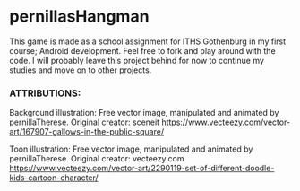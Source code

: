 # pernillasHangman
This game is made as a school assignment for ITHS Gothenburg in my first course; Android development.
Feel free to fork and play around with the code. I will probably leave this project behind for now to
continue my studies and move on to other projects.

### ATTRIBUTIONS:
Background illustration:
Free vector image, manipulated and animated by pernillaTherese.
Original creator: sceneit
https://www.vecteezy.com/vector-art/167907-gallows-in-the-public-square/

Toon illustration:
Free vector image, manipulated and animated by pernillaTherese.
Original creator: vecteezy.com
https://www.vecteezy.com/vector-art/2290119-set-of-different-doodle-kids-cartoon-character/
